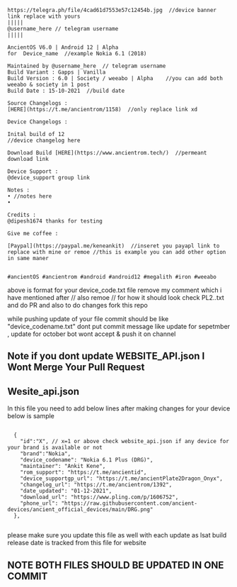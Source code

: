 ```
https://telegra.ph/file/4cad61d7553e57c12454b.jpg  //device banner link replace with yours
|||||
@username_here // telegram username
|||||

AncientOS V6.0 | Android 12 | Alpha
for  Device_name  //example Nokia 6.1 (2018)

Maintained by @username_here  // telegram username
Build Variant : Gapps | Vanilla
Build Version : 6.0 | Society / weeabo | Alpha    //you can add both weeabo & society in 1 post 
Build Date : 15-10-2021  //build date

Source Changelogs :
[HERE](https://t.me/ancientrom/1158)  //only replace link xd 

Device Changelogs :

Inital build of 12
//device changelog here 

Download Build [HERE](https://www.ancientrom.tech/)  //permeant download link 

Device Support :
@device_support group link

Notes :
• //notes here
• 

Credits :
@dipesh1674 thanks for testing

Give me coffee :

[Paypal](https://paypal.me/keneankit)  //inseret you payapl link to replace with mine or remoe //this is example you can add other option in same maner


#ancientOS #ancientrom #android #android12 #megalith #iron #weeabo
```

above is format for your device_code.txt file remove my comment which i have mentioned after // also remoe // for how it should look check PL2..txt
and do PR and also to do changes fork this repo

while pushing update of your file commit should be like "device_codename.txt" dont put commit message like update for sepetmber , update for october bot wont accept & push it on channel
 ## Note if you dont update WEBSITE_API.json I Wont Merge Your Pull Request

## Wesite_api.json

In this file you need to add below lines after making changes for your device below is sample 

````

  {
    "id":"X", // x=1 or above check website_api.json if any device for your brand is available or not
    "brand":"Nokia",
    "device_codename": "Nokia 6.1 Plus (DRG)",
    "maintainer": "Ankit Kene",
    "rom_support": "https://t.me/ancientid",
    "device_supportgp_url": "https://t.me/ancientPlate2Dragon_Onyx",
    "changelog_url": "https://t.me/ancientrom/1392",
    "date_updated": "01-12-2021",
    "download_url": "https://www.pling.com/p/1606752",
    "phone_url": "https://raw.githubusercontent.com/ancient-devices/ancient_official_devices/main/DRG.png"
  },
  
  ````
  
  please make sure you update this file as well with each update as lsat build release date is tracked from this file for website 


## NOTE BOTH FILES SHOULD BE UPDATED IN ONE COMMIT
